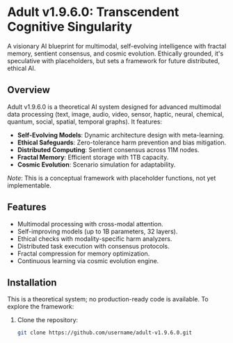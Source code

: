 # Adult v1.9.6.0: Transcendent Cognitive Singularity

A visionary AI blueprint for multimodal, self-evolving intelligence with fractal memory, sentient consensus, and cosmic evolution. Ethically grounded, it's speculative with placeholders, but sets a framework for future distributed, ethical AI.

## Overview

Adult v1.9.6.0 is a theoretical AI system designed for advanced multimodal data processing (text, image, audio, video, sensor, haptic, neural, chemical, quantum, social, spatial, temporal graphs). It features:
- **Self-Evolving Models**: Dynamic architecture design with meta-learning.
- **Ethical Safeguards**: Zero-tolerance harm prevention and bias mitigation.
- **Distributed Computing**: Sentient consensus across 11M nodes.
- **Fractal Memory**: Efficient storage with 1TB capacity.
- **Cosmic Evolution**: Scenario simulation for adaptability.

*Note*: This is a conceptual framework with placeholder functions, not yet implementable.

## Features

- Multimodal processing with cross-modal attention.
- Self-improving models (up to 1B parameters, 32 layers).
- Ethical checks with modality-specific harm analyzers.
- Distributed task execution with consensus protocols.
- Fractal compression for memory optimization.
- Continuous learning via cosmic evolution engine.

## Installation

This is a theoretical system; no production-ready code is available. To explore the framework:

1. Clone the repository:
   ```bash
   git clone https://github.com/username/adult-v1.9.6.0.git

